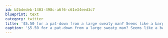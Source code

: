 ```yaml
---
id: b2bdedeb-1403-498c-a6f6-c61e34eed3c7
blueprint: text
category: twitter
title: '$5.50 for a pat-down from a large sweaty man? Seems like a bargain. http://bit.ly/eCuxeS'
caption: '$5.50 for a pat-down from a large sweaty man? Seems like a bargain. http://bit.ly/eCuxeS'
---
```

